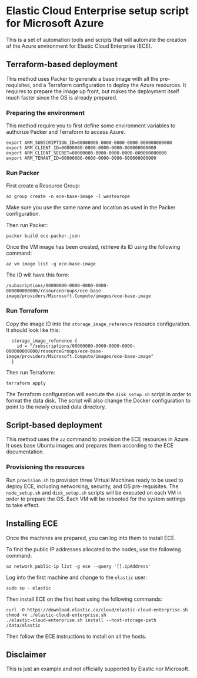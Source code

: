 # Elastic Cloud Enterprise setup script for Microsoft Azure

This is a set of automation tools and scripts that will automate the creation of the Azure environment for Elastic Cloud Enterprise (ECE).

## Terraform-based deployment

This method uses Packer to generate a base image with all the pre-requisites, and a Terraform configuration to deploy the Azure resources. It requires to prepare the image up front, but makes the deployment itself much faster since the OS is already prepared.

### Preparing the environment

This method require you to first define some environment variables to authorize Packer and Terraform to access Azure.

```
export ARM_SUBSCRIPTION_ID=00000000-0000-0000-0000-000000000000
export ARM_CLIENT_ID=00000000-0000-0000-0000-000000000000
export ARM_CLIENT_SECRET=00000000-0000-0000-0000-000000000000
export ARM_TENANT_ID=00000000-0000-0000-0000-000000000000
```

### Run Packer

First create a Resource Group:

```
az group create -n ece-base-image -l westeurope
```

Make sure you use the same name and location as used in the Packer configuration.

Then run Packer:

```
packer build ece-packer.json
```

Once the VM image has been created, retrieve its ID using the following command:

```
az vm image list -g ece-base-image
```

The ID will have this form:

```
/subscriptions/00000000-0000-0000-0000-000000000000/resourceGroups/ece-base-image/providers/Microsoft.Compute/images/ece-base-image
```

### Run Terraform

Copy the image ID into the `storage_image_reference` resource configuration. It should look like this:

```
  storage_image_reference {
    id = "/subscriptions/00000000-0000-0000-0000-000000000000/resourceGroups/ece-base-image/providers/Microsoft.Compute/images/ece-base-image"
  }
```

Then run Terraform:

```
terraform apply
```

The Terraform configuration will execute the `disk_setup.sh` script in order to format the data disk. The script will also change the Docker configuration to point to the newly created data directory.

## Script-based deployment

This method uses the `az` command to provision the ECE resources in Azure. It uses base Ubuntu images and prepares them according to the ECE documentation.

### Provisioning the resources

Run `provision.sh` to provision three Virtual Machines ready to be used to deploy ECE, including networking, security, and OS pre-requisites. The `node_setup.sh` and `disk_setup.sh` scripts will be executed on each VM in order to prepare the OS. Each VM will be rebooted for the system settings to take effect.

## Installing ECE

Once the machines are prepared, you can log into them to install ECE.

To find the public IP addresses allocated to the nodes, use the following command:

```
az network public-ip list -g ece --query '[].ipAddress'
```

Log into the first machine and change to the `elastic` user:

```
sudo su - elastic
```

Then install ECE on the first host using the following commands:

```
curl -O https://download.elastic.co/cloud/elastic-cloud-enterprise.sh
chmod +x ./elastic-cloud-enterprise.sh
./elastic-cloud-enterprise.sh install --host-storage-path /data/elastic
```

Then follow the ECE instructions to install on all the hosts.

## Disclaimer

This is just an example and not officially supported by Elastic nor Microsoft.
